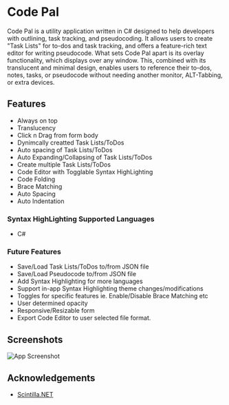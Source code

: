 
# Code Pal

Code Pal is a utility application written in C# designed to help developers with outlining, task tracking, and pseudocoding. It allows users to create "Task Lists" for to-dos and task tracking, and offers a feature-rich text editor for writing pseudocode. What sets Code Pal apart is its overlay functionality, which displays over any window. This, combined with its translucent and minimal design, enables users to reference their to-dos, notes, tasks, or pseudocode without needing another monitor, ALT-Tabbing, or extra devices.

## Features

- Always on top
- Translucency
- Click n Drag from form body
- Dynimcally creatted Task Lists/ToDos
- Auto spacing of Task Lists/ToDos
- Auto Expanding/Collapsing of Task Lists/ToDos
- Create multiple Task Lists/ToDos
- Code Editor with Togglable Syntax HighLighting
- Code Folding
- Brace Matching
- Auto Spacing
- Auto Indentation


### Syntax HighLighting Supported Languages

- C#

### Future Features

- Save/Load Task Lists/ToDos to/from JSON file
- Save/Load Pseudocode to/from JSON file
- Add Syntax Highlighting for more languages
- Support in-app Syntax Highlighting theme changes/modifications
- Toggles for specific features ie. Enable/Disable Brace Matching etc
- User determined opacity
- Responsive/Resizable form
- Export Code Editor to user selected file format.


## Screenshots

![App Screenshot](https://i.imgur.com/8oeC3XY.png)


## Acknowledgements

 - [Scintilla.NET](https://github.com/desjarlais/Scintilla.NET)
